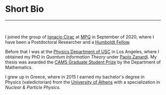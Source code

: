 # **Short Bio**

---

</br>


I joined the group of [Ignacio Cirac](https://www.mpq.mpg.de/6497409/prof-dr-ignacio-cirac) at [MPQ](https://www.mpq.mpg.de/6497359/theory-homepage) in September of 2020, where I have been a Postdoctoral Researcher and a [Humboldt Fellow](https://www.humboldt-foundation.de/en/).

Before that I was at the [Physics Department of USC](https://dornsife.usc.edu/physics/) in Los Angeles, where I obtained my PhD in *Quantum Information Theory* under [Paolo Zanardi](https://dornsife.usc.edu/profile/paolo-zanardi/). My thesis was awarded the [CAMS Graduate Student Prize](https://dornsife.usc.edu/cams/cams-prize/) by the Department of Mathematics.

I grew up in Greece, where in 2015 I earned my bachelor's degree in Physics (valedictorian) from the [University of Athens](https://en.phys.uoa.gr/) with a specialization in *Nuclear & Particle Physics*.
